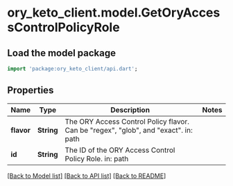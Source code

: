 # ory_keto_client.model.GetOryAccessControlPolicyRole

## Load the model package
```dart
import 'package:ory_keto_client/api.dart';
```

## Properties
Name | Type | Description | Notes
------------ | ------------- | ------------- | -------------
**flavor** | **String** | The ORY Access Control Policy flavor. Can be \"regex\", \"glob\", and \"exact\".  in: path | 
**id** | **String** | The ID of the ORY Access Control Policy Role.  in: path | 

[[Back to Model list]](../README.md#documentation-for-models) [[Back to API list]](../README.md#documentation-for-api-endpoints) [[Back to README]](../README.md)


